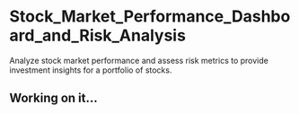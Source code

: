 # Stock_Market_Performance_Dashboard_and_Risk_Analysis
Analyze stock market performance and assess risk metrics to provide investment insights for a portfolio of stocks.



## Working on it...
